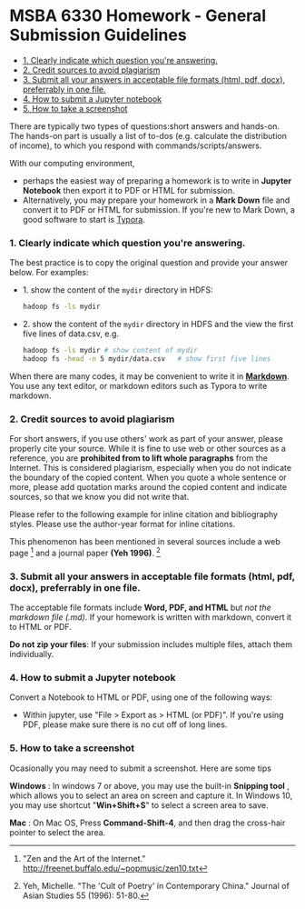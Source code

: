 # MSBA 6330 Homework - General Submission Guidelines

<!-- MarkdownTOC -->

- [1. Clearly indicate which question you're answering.](#1-clearly-indicate-which-question-youre-answering)
- [2. Credit sources to avoid plagiarism](#2-credit-sources-to-avoid-plagiarism)
- [3. Submit all your answers in acceptable file formats \(html, pdf, docx\), preferrably in one file.](#3-submit-all-your-answers-in-acceptable-file-formats-html-pdf-docx-preferrably-in-one-file)
- [4. How to submit a Jupyter notebook](#4-how-to-submit-a-jupyter-notebook)
- [5. How to take a screenshot](#5-how-to-take-a-screenshot)

<!-- /MarkdownTOC -->

There are typically two types of questions:short answers and hands-on. The hands-on part is usually a list of to-dos (e.g. calculate the distribution of income), to which you respond with commands/scripts/answers. 

With our computing environment, 

- perhaps the easiest way of preparing a homework is to write in **Jupyter Notebook** then export it to PDF or HTML for submission. 
- Alternatively, you may prepare your homework in a **Mark Down** file and convert it to PDF or HTML for submission. If you're new to Mark Down, a good software to start is [Typora](https://typora.io/). 

<a id="1-clearly-indicate-which-question-youre-answering"></a>
### 1. Clearly indicate which question you're answering. 

The best practice is to copy the original question and provide your answer below. For examples:

- 1\. show the content of the `mydir` directory in HDFS: 
    ```bash
    hadoop fs -ls mydir
    ```
- 2\. show the content of the `mydir` directory in HDFS and the view the first five lines of data.csv, e.g. 
    ```bash
    hadoop fs -ls mydir # show content of mydir
    hadoop fs -head -n 5 mydir/data.csv   # show first five lines
    ```

When there are many codes, it may be convenient to write it in [**Markdown**](https://guides.github.com/features/mastering-markdown/). You use any text editor, or markdown editors such as Typora to write markdown.

<a id="2-credit-sources-to-avoid-plagiarism"></a>
### 2. Credit sources to avoid plagiarism

For short answers, if you use others' work as part of your answer, please properly cite your source. While it is fine to use web or other sources as a reference, you are **prohibited from to lift whole paragraphs** from the Internet. This is considered plagiarism, especially when you do not indicate the boundary of the copied content. When you quote a whole sentence or more, please add quotation marks around the copied content and indicate sources, so that we know you did not write that. 

Please refer to the following example for inline citation and bibliography styles. Please use the author-year format for inline citations. 

This phenomenon has been mentioned in several sources include a web page [^1] and a journal paper **(Yeh 1996)**. [^2]

[^1]: "Zen and the Art of the Internet." http://freenet.buffalo.edu/~popmusic/zen10.txt 

[^2]: Yeh, Michelle. "The 'Cult of Poetry' in Contemporary China." Journal  of Asian Studies  55 (1996): 51-80. 


<a id="3-submit-all-your-answers-in-acceptable-file-formats-html-pdf-docx-preferrably-in-one-file"></a>
### 3. Submit all your answers in acceptable file formats (html, pdf, docx), preferrably in one file.

The acceptable file formats include  **Word, PDF, and HTML** but *not the markdown file (.md)*. If your homework is written with markdown, convert it to HTML or PDF. 

**Do not zip your files**: If your submission includes multiple files, attach them individually. 

<a id="4-how-to-submit-a-jupyter-notebook"></a>
### 4. How to submit a Jupyter notebook 

Convert a Notebook to HTML or PDF, using one of the following ways: 

- Within jupyter, use "File > Export as > HTML (or PDF)". If you're using PDF, please make sure there is no cut off of long lines.

<a id="5-how-to-take-a-screenshot"></a>
### 5. How to take a screenshot
Ocasionally you may need to submit a screenshot. Here are some tips

**Windows** : In windows 7 or above, you may use the built-in **Snipping tool** , which allows you to select an area on screen and capture it. In Windows 10, you may use shortcut "**Win+Shift+S**" to select a screen area to save.

**Mac** : On Mac OS, Press **Command-Shift-4**, and then drag the cross-hair pointer to select the area. 

